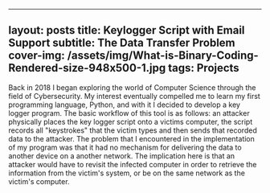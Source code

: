 
---
layout: posts
title: Keylogger Script with Email Support
subtitle: The Data Transfer Problem
cover-img: /assets/img/What-is-Binary-Coding-Rendered-size-948x500-1.jpg
tags: Projects
---

Back in 2018 I began exploring the world of Computer Science through the field of Cybersecurity. My interest eventually compelled me to learn my first programming language, Python, and with it I decided to develop a key logger program. The basic workflow of this tool is as follows: an attacker physically places the key logger script onto a victims computer, the script records all "keystrokes" that the victim types and then sends that recorded data to the attacker. The problem that I encountered in the implementation of my program was that it had no mechanism for delivering the data to another device on a another network. The implication here is that an attacker would have to revisit the infected computer in order to retrieve the information from the victim's system, or be on the same network as the victim's computer. 
